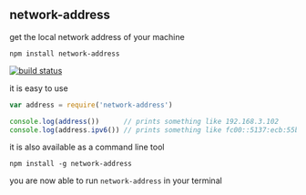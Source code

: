 ## network-address

get the local network address of your machine

```
npm install network-address
```

[![build status](http://img.shields.io/travis/mafintosh/network-address.svg?style=flat)](http://travis-ci.org/mafintosh/network-address)

it is easy to use

``` js
var address = require('network-address')

console.log(address())      // prints something like 192.168.3.102
console.log(address.ipv6()) // prints something like fc00::5137:ecb:55be:c2fc
```

it is also available as a command line tool

```
npm install -g network-address
```

you are now able to run `network-address` in your terminal